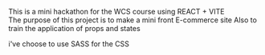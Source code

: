 This is a mini hackathon for the WCS course 
using REACT + VITE  
The purpose of this project is to make a mini front E-commerce site 
Also to train the application of props and states

i've choose to use SASS for the CSS 
